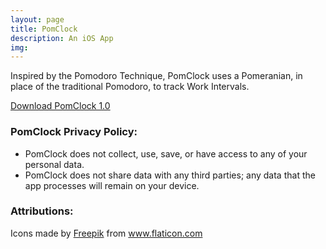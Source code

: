 ```yaml
---
layout: page
title: PomClock
description: An iOS App
img:
---
```


Inspired by the Pomodoro Technique, PomClock uses a Pomeranian, in place of the traditional Pomodoro, to track Work Intervals.

[Download PomClock 1.0](https://apps.apple.com/app/id1531189112)

### PomClock Privacy Policy:

- PomClock does not collect, use, save, or have access to any of your personal data.
- PomClock does not share data with any third parties; any data that the app processes will remain on your device.

### Attributions:

<div>Icons made by <a href="https://www.flaticon.com/authors/freepik" title="Freepik">Freepik</a> from <a href="https://www.flaticon.com/" title="Flaticon">www.flaticon.com</a></div>
